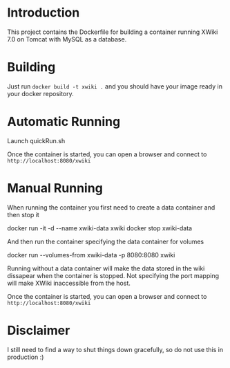 # Introduction

This project contains the Dockerfile for building a container running XWiki 7.0 on Tomcat with MySQL as a database.

# Building

Just run `docker build -t xwiki .` and you should have your image ready in your docker repository.

# Automatic Running

Launch quickRun.sh

Once the container is started, you can open a browser and connect to `http://localhost:8080/xwiki`

# Manual Running

When running the container you first need to create a data container and then stop it

docker run -it -d --name xwiki-data xwiki
docker stop xwiki-data

And then run the container specifying the data container for volumes

docker run --volumes-from xwiki-data -p 8080:8080 xwiki

Running without a data container will make the data stored in the wiki dissapear when the container is stopped.
Not specifying the port mapping will make XWiki inaccessible from the host.

Once the container is started, you can open a browser and connect to `http://localhost:8080/xwiki`

# Disclaimer

I still need to find a way to shut things down gracefully, so do not use this in production :)


